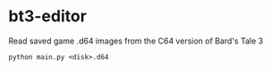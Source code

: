 # bt3-editor

Read saved game .d64 images from the C64 version of Bard's Tale 3

    python main.py <disk>.d64
